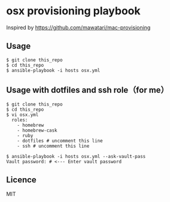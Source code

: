 # osx provisioning playbook
 
Inspired by https://github.com/mawatari/mac-provisioning
 
## Usage
 
```
$ git clone this_repo
$ cd this_repo
$ ansible-playbook -i hosts osx.yml
```
 
## Usage with dotfiles and ssh role（for me）

```
$ git clone this_repo
$ cd this_repo
$ vi osx.yml
  roles:
    - homebrew
    - homebrew-cask
    - ruby
    - dotfiles # uncomment this line
    - ssh # uncomment this line

$ ansible-playbook -i hosts osx.yml --ask-vault-pass
Vault password: # <--- Enter vault password
```

## Licence

MIT
